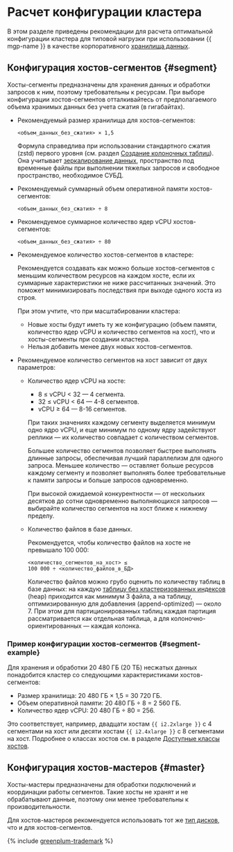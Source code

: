 # Расчет конфигурации кластера

В этом разделе приведены рекомендации для расчета оптимальной конфигурации кластера для типовой нагрузки при использовании {{ mgp-name }} в качестве корпоративного [хранилища данных](https://ru.wikipedia.org/wiki/Хранилище_данных).

## Конфигурация хостов-сегментов {#segment}

Хосты-сегменты предназначены для хранения данных и обработки запросов к ним, поэтому требовательны к ресурсам. При выборе конфигурации хостов-сегментов отталкивайтесь от предполагаемого объема хранимых данных без учета сжатия (в гигабайтах).

* Рекомендуемый размер хранилища для хостов-сегментов:

    ```text
    <объем_данных_без_сжатия> × 1,5
    ```

    Формула справедлива при использовании стандартного сжатия (zstd) первого уровня (см. раздел [Создание колоночных таблиц](../concepts/tables.md#create-columnar-table)). Она учитывает [зеркалирование данных](../concepts/index.md), пространство под временные файлы при выполнении тяжелых запросов и свободное пространство, необходимое СУБД.

* Рекомендуемый суммарный объем оперативной памяти хостов-сегментов:

    ```text
    <объем_данных_без_сжатия> ÷ 8
    ```

* Рекомендуемое суммарное количество ядер vCPU хостов-сегментов:

    ```text
    <объем_данных_без_сжатия> ÷ 80
    ```

* Рекомендуемое количество хостов-сегментов в кластере:

    Рекомендуется создавать как можно больше хостов-сегментов с меньшим количеством ресурсов на каждом хосте, если их суммарные характеристики не ниже рассчитанных значений. Это поможет минимизировать последствия при выходе одного хоста из строя.

    При этом учтите, что при масштабировании кластера:

    * Новые хосты будут иметь ту же конфигурацию (объем памяти, количество ядер vCPU и количество сегментов на хост), что и хосты-сегменты при создании кластера.
    * Нельзя добавить менее двух новых хостов-сегментов.

* Рекомендуемое количество сегментов на хост зависит от двух параметров:

    * Количество ядер vCPU на хосте:

        * 8 ≤ vCPU < 32 — 4 сегмента.
        * 32 ≤ vCPU < 64 — 4-8 сегментов.
        * vCPU ≥ 64 — 8-16 сегментов.

        При таких значениях каждому сегменту выделяется минимум одно ядро vCPU, и еще минимум по одному ядру задействуют реплики — их количество совпадает с количеством сегментов.

        Большее количество сегментов позволяет быстрее выполнять длинные запросы, обеспечивая лучший параллелизм для одного запроса. Меньшее количество — оставляет больше ресурсов каждому сегменту и позволяет выполнять более требовательные к памяти запросы и больше запросов одновременно.

        При высокой ожидаемой конкурентности — от нескольких десятков до сотни одновременно выполняющихся запросов — выбирайте количество сегментов на хост ближе к нижнему пределу.

    * Количество файлов в базе данных.

        Рекомендуется, чтобы количество файлов на хосте не превышало 100 000:

        ```text
        <количество_сегментов_на_хост> ≤ 100 000 ÷ <количество_файлов_в_БД>
        ```

        Количество файлов можно грубо оценить по количеству таблиц в базе данных: на каждую [таблицу без кластеризованных индексов](../concepts/tables.md) (heap) приходится как минимум 3 файла, а на таблицу, оптимизированную для добавления (append-optimized) — около 7. При этом для партиционированных таблиц каждая партиция рассматривается как отдельная таблица, а для колоночно-ориентированных — каждая колонка.

### Пример конфигурации хостов-сегментов {#segment-example}

Для хранения и обработки 20 480 ГБ (20 ТБ) несжатых данных понадобится кластер со следующими характеристиками хостов-сегментов:

* Размер хранилища: 20 480 ГБ × 1,5 = 30 720 ГБ.
* Объем оперативной памяти: 20 480 ГБ ÷ 8 = 2 560 ГБ.
* Количество ядер vCPU: 20 480 ГБ ÷ 80 = 256.

Это соответствует, например, двадцати хостам `{{ i2.2xlarge }}` с 4 сегментами на хост или десяти хостам `{{ i2.4xlarge }}` с 8 сегментами на хост. Подробнее о классах хостов см. в разделе [Доступные классы хостов](../concepts/instance-types.md#available-flavors).

## Конфигурация хостов-мастеров {#master}

Хосты-мастеры предназначены для обработки подключений и координации работы сегментов. Такие хосты не хранят и не обрабатывают данные, поэтому они менее требовательны к производительности.

Для хостов-мастеров рекомендуется использовать тот же [тип дисков](../concepts/storage.md), что и для хостов-сегментов.

{% include [greenplum-trademark](../../_includes/mdb/mgp/trademark.md) %}

